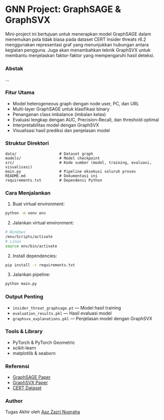 # GNN Project: GraphSAGE & GraphSVX
Mini-project ini bertujuan untuk menerapkan model GraphSAGE dalam menemukan pola tidak biasa pada dataset CERT Insider threats r6.2 menggunakan representasi graf yang menunjukkan hubungan antara kegiatan pengguna. Juga akan menambahkan teknik GraphSVX untuk membantu menjelaskan faktor-faktor yang mempengaruhi hasil deteksi.

### Abstak
...

### Fitur Utama  
- Model heterogeneous graph dengan node user, PC, dan URL  
- Multi-layer GraphSAGE untuk klasifikasi binary  
- Penanganan class imbalance (imbalan kelas)  
- Evaluasi lengkap dengan AUC, Precision-Recall, dan threshold optimal  
- Interpretabilitas model dengan GraphSVX  
- Visualisasi hasil prediksi dan penjelasan model

### Struktur Direktori  
```
data/                   # Dataset graph    
models/                 # Model checkpoint  
src/                    # Kode sumber (model, training, evaluasi, visualisasi)  
main.py                 # Pipeline eksekusi seluruh proses  
README.md               # Dokumentasi ini  
requirements.txt        # Dependensi Python  
```

### Cara Menjalankan  
1. Buat virtual environment:
```bash
python -m venv env
```
2. Jalankan virtual environment:
```bash
# Windows
/env/Scripts/activate
# Linux
source env/bin/activate
```

2. Install dependencies:  
```bash
pip install -r requirements.txt
```

3. Jalankan pipeline:  
```bash
python main.py
```

### Output Penting  
- `insider_threat_graphsage.pt` — Model hasil training  
- `evaluation_results.pkl` — Hasil evaluasi model  
- `graphsvx_explanations.pkl` — Penjelasan model dengan GraphSVX  

### Tools & Library  
- PyTorch & PyTorch Geometric  
- scikit-learn  
- matplotlib & seaborn  

### Referensi
- [GraphSAGE Paper](https://cs.stanford.edu/people/jure/pubs/graphsage-nips17.pdf)  
- [GraphSVX Paper](https://arxiv.org/pdf/2104.10482)  
- [CERT Dataset](https://kilthub.cmu.edu/ndownloader/files/24844280)

### Author  
Tugas Akhir oleh [Aaz Zazri Nugraha](https://github.com/azzazry)